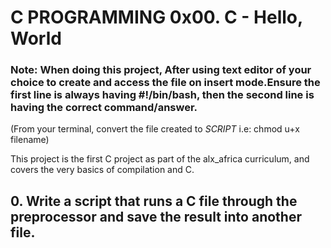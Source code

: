 <h1>C PROGRAMMING 0x00. C - Hello, World</h1>
<h3>Note: When doing this project, After using text editor of your choice to create and access the file on insert mode.Ensure the first line is always having #!/bin/bash, then the second line is having the correct command/answer.</h3>
<p>(From your terminal, convert the file created to <em>SCRIPT</em> i.e: chmod u+x filename)</p>
<p>This project is the first C project as part of the alx_africa curriculum, and covers the very basics of compilation and C.</p>
<h2>0. Write a script that runs a C file through the preprocessor and save the result into another file.</h2>
